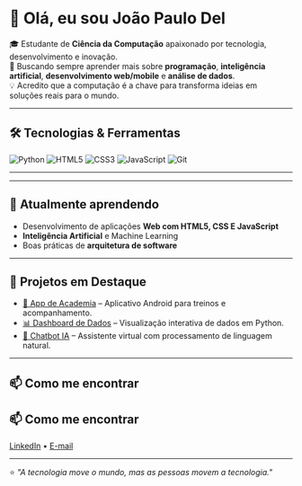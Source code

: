# 👋 Olá, eu sou João Paulo Del

🎓 Estudante de **Ciência da Computação** apaixonado por tecnologia, desenvolvimento e inovação.  
🚀 Buscando sempre aprender mais sobre **programação**, **inteligência artificial**, **desenvolvimento web/mobile** e **análise de dados**.  
💡 Acredito que a computação é a chave para transforma ideias em soluções reais para o mundo.

---

## 🛠️ Tecnologias & Ferramentas
![Python](https://img.shields.io/badge/Python-3776AB?style=for-the-badge&logo=python&logoColor=white)
![HTML5](https://img.shields.io/badge/HTML5-E34F26?style=for-the-badge&logo=html5&logoColor=white)
![CSS3](https://img.shields.io/badge/CSS3-1572B6?style=for-the-badge&logo=css3&logoColor=white)
![JavaScript](https://img.shields.io/badge/JavaScript-F7DF1E?style=for-the-badge&logo=javascript&logoColor=black)
![Git](https://img.shields.io/badge/Git-F05032?style=for-the-badge&logo=git&logoColor=white)

---


---

## 🌱 Atualmente aprendendo
- Desenvolvimento de aplicações **Web com HTML5, CSS E JavaScript**  
- **Inteligência Artificial** e Machine Learning  
- Boas práticas de **arquitetura de software**  

---

## 🚀 Projetos em Destaque
- [📱 App de Academia](https://github.com/<seu-usuario>/<repo>) – Aplicativo Android para treinos e acompanhamento.  
- [📊 Dashboard de Dados](https://github.com/<seu-usuario>/<repo>) – Visualização interativa de dados em Python.  
- [🤖 Chatbot IA](https://github.com/<seu-usuario>/<repo>) – Assistente virtual com processamento de linguagem natural.  

---

## 📫 Como me encontrar
## 📫 Como me encontrar
[LinkedIn](https://www.linkedin.com/in/joaopaulodel/) • [E-mail](mailto:joaopaulodelvecchio@gmail.com) 


---

⭐ *"A tecnologia move o mundo, mas as pessoas movem a tecnologia."*
